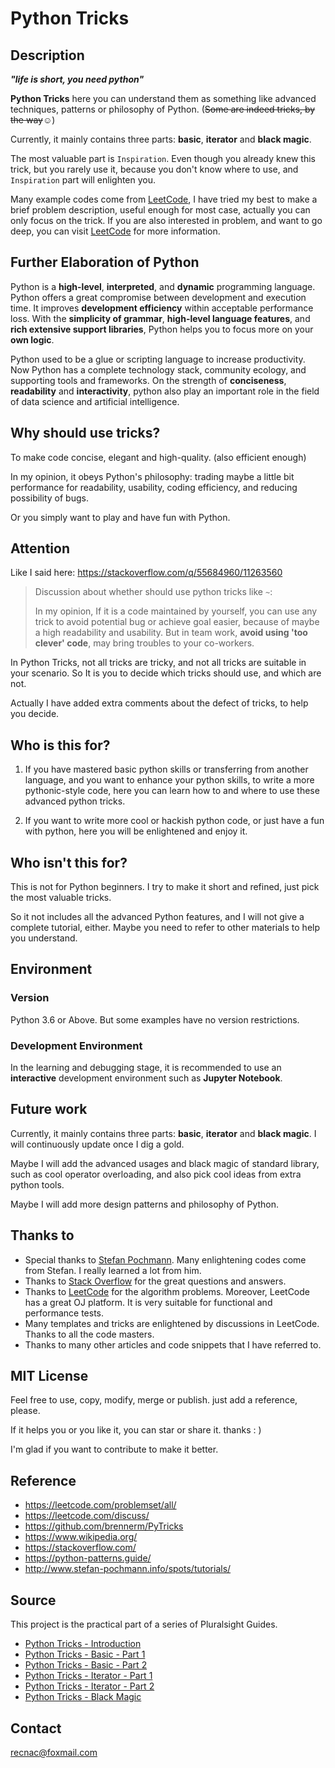 # Python Tricks



## Description

***"life is short, you need python"***

**Python Tricks** here you can understand them as something like advanced techniques, patterns or philosophy of Python. (<strike>Some are indeed tricks, by the way</strike>☺)



Currently, it mainly contains three parts: **basic**, **iterator** and **black magic**.

The most valuable part is `Inspiration`.  Even though you already knew this trick, but you rarely use it, because you don't know where to use, and `Inspiration` part will enlighten you.



Many example codes come from [LeetCode](https://leetcode.com/problemset/all/), I have tried my best to make a brief problem description, useful enough for most case, actually you can only focus on the trick. If you are also interested in problem, and want to go deep, you can visit [LeetCode](https://leetcode.com/problemset/all/) for more information.



## Further Elaboration of Python

Python is a **high-level**, **interpreted**, and **dynamic** programming language. Python offers a great compromise between development and execution time. It improves **development efficiency** within acceptable performance loss. With the **simplicity of grammar**, **high-level language features**, and **rich extensive support libraries**, Python helps you to focus more on your **own logic**. 

Python used to be a glue or scripting language to increase productivity. Now Python has a complete technology stack, community ecology, and supporting tools and frameworks. On the strength of **conciseness**, **readability** and **interactivity**, python also play an important role in the field of data science and artificial intelligence.



## Why should use tricks?

To make code concise, elegant and high-quality. (also efficient enough)

In my opinion, it obeys Python's philosophy: trading maybe a little bit performance for readability, usability, coding efficiency, and reducing possibility of bugs.

Or you simply want to play and have fun with Python.



## Attention

Like I said here: https://stackoverflow.com/q/55684960/11263560

> Discussion about whether should use python tricks like `~`:
>
> In my opinion, If it is a code maintained by yourself, you can use any trick to avoid potential bug or achieve goal easier, because of maybe a high readability and usability. But in team work, **avoid using 'too clever' code**, may bring troubles to your co-workers.

In Python Tricks, not all tricks are tricky, and not all tricks are suitable in your scenario. So It is you to decide which tricks should use, and which are not.

Actually I have added extra comments about the defect of tricks, to help you decide.




## Who is this for?
1. If you have mastered basic python skills or transferring from another language, and you want to enhance your python skills, to write a more pythonic-style code, here you can learn how to and where to use these advanced python tricks. 

2. If you want to write more cool or hackish python code, or just have a fun with python, here you will be enlightened and enjoy it.



## Who isn't this for?

This is not for Python beginners. I try to make it short and refined, just pick the most valuable tricks.

So it not includes all the advanced Python features, and I will not give a complete tutorial, either.  Maybe you need to refer to other materials to help you understand.



## Environment

### Version

Python 3.6 or Above. But some examples have no version restrictions.



### **Development Environment**

In the learning and debugging stage, it is recommended to use an **interactive** development environment such as **Jupyter Notebook**.



## Future work

Currently, it mainly contains three parts: **basic**, **iterator** and **black magic**. I will continuously update once I dig a gold.

Maybe I will add the advanced usages and black magic of standard library, such as cool operator overloading, and also pick cool ideas from extra python tools. 

Maybe I will add more design patterns and philosophy of Python.



## Thanks to
* Special thanks to [Stefan Pochmann](https://leetcode.com/stefanpochmann/). Many enlightening codes come from Stefan. I really learned a lot from him.
* Thanks to [Stack Overflow](https://stackoverflow.com/) for the great questions and answers.
* Thanks to [LeetCode](https://leetcode.com/problemset/all/) for the algorithm problems. Moreover, LeetCode has a great OJ platform. It is very suitable for functional and performance tests.
* Many templates and tricks are enlightened by discussions in LeetCode. Thanks to all the code masters.
* Thanks to many other articles and code snippets that I have referred to.



## MIT License

Feel free to use, copy, modify, merge or publish. just add a reference, please. 

If it helps you or you like it, you can star or share it. thanks : )

I'm glad if you want to contribute to make it better.




## Reference

* https://leetcode.com/problemset/all/
* https://leetcode.com/discuss/
* https://github.com/brennerm/PyTricks
* https://www.wikipedia.org/
* https://stackoverflow.com/
* https://python-patterns.guide/
* http://www.stefan-pochmann.info/spots/tutorials/



## Source

This project is the practical part of a series of Pluralsight Guides. 

* [Python Tricks - Introduction](https://www.pluralsight.com/guides/python-tricks-introduction)
* [Python Tricks - Basic - Part 1](https://www.pluralsight.com/guides/python-tricks-basic-part-1)
* [Python Tricks - Basic - Part 2](https://www.pluralsight.com/guides/python-tricks-basic-part-2)
* [Python Tricks - Iterator - Part 1](https://www.pluralsight.com/guides/python-tricks-iterator-part-1)
* [Python Tricks - Iterator - Part 2](https://www.pluralsight.com/guides/python-tricks-iterator-part-2)
* [Python Tricks - Black Magic](https://www.pluralsight.com/guides/python-tricks-black-magic)

  

## Contact
recnac@foxmail.com